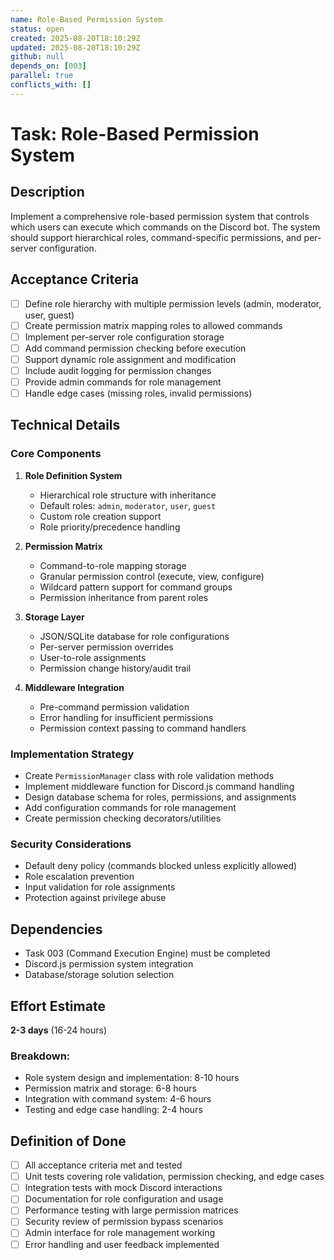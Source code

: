 ```yaml
---
name: Role-Based Permission System
status: open
created: 2025-08-20T18:10:29Z
updated: 2025-08-20T18:10:29Z
github: null
depends_on: [003]
parallel: true
conflicts_with: []
---
```


# Task: Role-Based Permission System

## Description
Implement a comprehensive role-based permission system that controls which users can execute which commands on the Discord bot. The system should support hierarchical roles, command-specific permissions, and per-server configuration.

## Acceptance Criteria
- [ ] Define role hierarchy with multiple permission levels (admin, moderator, user, guest)
- [ ] Create permission matrix mapping roles to allowed commands
- [ ] Implement per-server role configuration storage
- [ ] Add command permission checking before execution
- [ ] Support dynamic role assignment and modification
- [ ] Include audit logging for permission changes
- [ ] Provide admin commands for role management
- [ ] Handle edge cases (missing roles, invalid permissions)

## Technical Details

### Core Components
1. **Role Definition System**
   - Hierarchical role structure with inheritance
   - Default roles: `admin`, `moderator`, `user`, `guest`
   - Custom role creation support
   - Role priority/precedence handling

2. **Permission Matrix**
   - Command-to-role mapping storage
   - Granular permission control (execute, view, configure)
   - Wildcard pattern support for command groups
   - Permission inheritance from parent roles

3. **Storage Layer**
   - JSON/SQLite database for role configurations
   - Per-server permission overrides
   - User-to-role assignments
   - Permission change history/audit trail

4. **Middleware Integration**
   - Pre-command permission validation
   - Error handling for insufficient permissions
   - Permission context passing to command handlers

### Implementation Strategy
- Create `PermissionManager` class with role validation methods
- Implement middleware function for Discord.js command handling
- Design database schema for roles, permissions, and assignments
- Add configuration commands for role management
- Create permission checking decorators/utilities

### Security Considerations
- Default deny policy (commands blocked unless explicitly allowed)
- Role escalation prevention
- Input validation for role assignments
- Protection against privilege abuse

## Dependencies
- Task 003 (Command Execution Engine) must be completed
- Discord.js permission system integration
- Database/storage solution selection

## Effort Estimate
**2-3 days** (16-24 hours)

### Breakdown:
- Role system design and implementation: 8-10 hours
- Permission matrix and storage: 6-8 hours
- Integration with command system: 4-6 hours
- Testing and edge case handling: 2-4 hours

## Definition of Done
- [ ] All acceptance criteria met and tested
- [ ] Unit tests covering role validation, permission checking, and edge cases
- [ ] Integration tests with mock Discord interactions
- [ ] Documentation for role configuration and usage
- [ ] Performance testing with large permission matrices
- [ ] Security review of permission bypass scenarios
- [ ] Admin interface for role management working
- [ ] Error handling and user feedback implemented